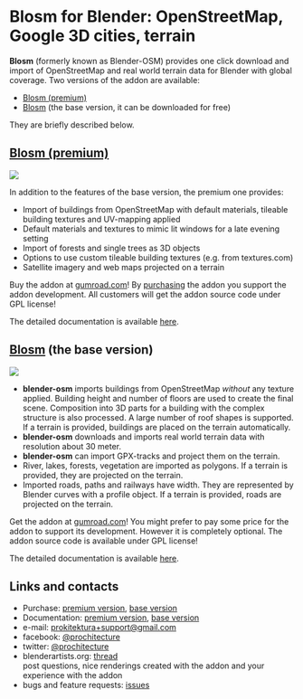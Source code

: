 # Blosm for Blender: OpenStreetMap, Google 3D cities, terrain
**Blosm** (formerly known as Blender-OSM) provides one click download and import of OpenStreetMap and real world terrain data for Blender with global coverage. Two versions of the addon are available:
* [Blosm (premium)](https://prochitecture.gumroad.com/l/blosm)
* [Blosm](https://prochitecture.gumroad.com/l/blender-osm) (the base version, it can be downloaded for free)

They are briefly described below.

## [Blosm (premium)](https://prochitecture.gumroad.com/l/blosm)
[![](https://raw.githubusercontent.com/wiki/vvoovv/blender-osm/images/blosm.png)](https://prochitecture.gumroad.com/l/blosm)

In addition to the features of the base version, the premium one provides:
* Import of buildings from OpenStreetMap with default materials, tileable building textures and UV-mapping applied
* Default materials and textures to mimic lit windows for a late evening setting
* Import of forests and single trees as 3D objects
* Options to use custom tileable building textures (e.g. from textures.com)
* Satellite imagery and web maps projected on a terrain

Buy the addon at [gumroad.com](https://prochitecture.gumroad.com/l/blosm)! By [purchasing](https://prochitecture.gumroad.com/l/blosm) the addon you support the addon development. All customers will get the addon source code under GPL license!

The detailed documentation is available [here](https://github.com/vvoovv/blender-osm/wiki/Premium-Version).

## [Blosm](https://prochitecture.gumroad.com/l/blender-osm) (the base version)
[![](https://raw.githubusercontent.com/wiki/vvoovv/blender-osm/images/blosm_main.png)](https://prochitecture.gumroad.com/l/blender-osm)

* **blender-osm** imports buildings from OpenStreetMap _without_ any texture applied. Building height and number of floors are used to create the final scene. Composition into 3D parts for a building with the complex structure is also processed. A large number of roof shapes is supported. If a terrain is provided, buildings are placed on the terrain automatically.
* **blender-osm** downloads and imports real world terrain data with resolution about 30 meter.
* **blender-osm** can import GPX-tracks and project them on the terrain.
* River, lakes, forests, vegetation are imported as polygons. If a terrain is provided, they are projected on the terrain.
* Imported roads, paths and railways have width. They are represented by Blender curves with a profile object. If a terrain is provided, roads are projected on the terrain.

Get the addon at [gumroad.com](https://prochitecture.gumroad.com/l/blender-osm)! You might prefer to pay some price for the addon to support its development. However it is completely optional. The addon source code is available under GPL license!

The detailed documentation is available [here](https://github.com/vvoovv/blender-osm/wiki/Documentation).


## Links and contacts
* Purchase: [premium version](https://prochitecture.gumroad.com/l/blosm), [base version](https://prochitecture.gumroad.com/l/blender-osm)
* Documentation: [premium version](https://github.com/vvoovv/blender-osm/wiki/Premium-Version), [base version](https://github.com/vvoovv/blender-osm/wiki/Documentation)
* e-mail: [prokitektura+support@gmail.com](mailto:prokitektura+support@gmail.com)
* facebook: [@prochitecture](https://www.facebook.com/prochitecture)
* twitter: [@prochitecture](https://twitter.com/prochitecture)
* blenderartists.org: [thread](https://blenderartists.org/forum/showthread.php?334508-Addon-blender-osm-OpenStreetMap-and-terrain-for-Blender)
<br>post questions, nice renderings created with the addon and your experience with the addon
* bugs and feature requests: [issues](https://github.com/vvoovv/blender-osm/issues)
